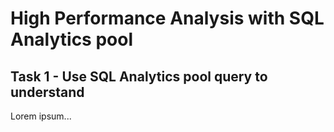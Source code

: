 # High Performance Analysis with SQL Analytics pool

## Task 1 - Use SQL Analytics pool query to understand <TBD>

Lorem ipsum...
